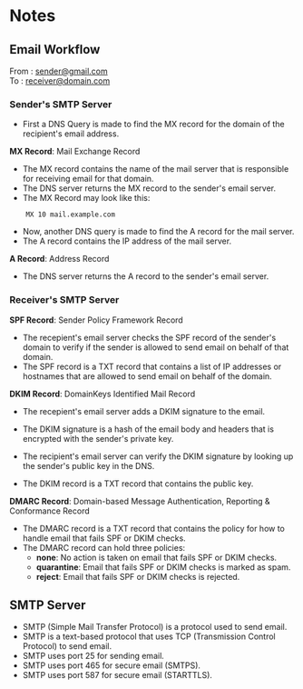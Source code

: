 # Notes 

## Email Workflow
From : sender@gmail.com <br>
To : receiver@domain.com

### Sender's SMTP Server
- First a DNS Query is made to find the MX record for the domain of the recipient's email address.

**MX Record**: Mail Exchange Record <br>
- The MX record contains the name of the mail server that is responsible for receiving email for that domain. <br>
- The DNS server returns the MX record to the sender's email server. <br>
- The MX Record may look like this: <br>
```
    MX 10 mail.example.com
```
- Now, another DNS query is made to find the A record for the mail server. <br>
- The A record contains the IP address of the mail server. <br>

**A Record**: Address Record <br>
- The DNS server returns the A record to the sender's email server. <br>

### Receiver's SMTP Server
**SPF Record**: Sender Policy Framework Record <br>
- The recepient's email server checks the SPF record of the sender's domain to verify if the sender is allowed to send email on behalf of that domain. <br>
- The SPF record is a TXT record that contains a list of IP addresses or hostnames that are allowed to send email on behalf of the domain. <br>

**DKIM Record**: DomainKeys Identified Mail Record <br>
- The recepient's email server adds a DKIM signature to the email. <br>
- The DKIM signature is a hash of the email body and headers that is encrypted with the sender's private key. <br>
- The recipient's email server can verify the DKIM signature by looking up the sender's public key in the DNS. <br>

- The DKIM record is a TXT record that contains the public key. <br>

**DMARC Record**: Domain-based Message Authentication, Reporting & Conformance Record <br>
- The DMARC record is a TXT record that contains the policy for how to handle email that fails SPF or DKIM checks. <br>
- The DMARC record can hold three policies: <br>
    - **none**: No action is taken on email that fails SPF or DKIM checks. <br>
    - **quarantine**: Email that fails SPF or DKIM checks is marked as spam. <br>
    - **reject**: Email that fails SPF or DKIM checks is rejected. <br>

## SMTP Server
- SMTP (Simple Mail Transfer Protocol) is a protocol used to send email. <br>
- SMTP is a text-based protocol that uses TCP (Transmission Control Protocol) to send email. <br>
- SMTP uses port 25 for sending email. <br>
- SMTP uses port 465 for secure email (SMTPS). <br>
- SMTP uses port 587 for secure email (STARTTLS). <br>